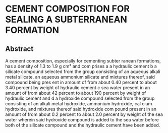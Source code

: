# CEMENT COMPOSITION FOR SEALING A SUBTERRANEAN FORMATION

## Abstract
A cement composition, especially for cementing subter ranean formations, has a density of 1.3 to 1.9 g cm³ and com prises a a hydraulic cement b a silicate compound selected from the group consisting of an aqueous alkali metal silicate, an aqueous ammonium silicate and mixtures thereof, said compound being pres ent in amount of from about 0.40 percent to about 3.40 percent by weight of hydraulic cement c sea water present in an amount of from about 42 percent to about 190 percent by weight of hydraulic cement and d a hydroxide compound selected from the group consisting of an alkali metal hydroxide, ammonium hydroxide, cal cium hydroxide, and mixtures thereof said hydroxide com pound present in an amount of from about 0.2 percent to about 2.0 percent by weight of the sea water wherein said hydroxide compound is added to the sea water before both of the silicate compound and the hydraulic cement have been added.